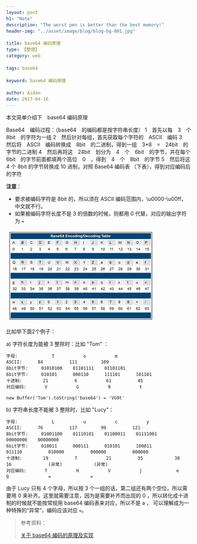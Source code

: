 ```yaml
---
layout: post
h1: "Note"
description: "The worst pen is better than the best memory!"
header-img: "../asset/image/blog/blog-bg-001.jpg"

title: base64 编码原理
type: 【整理】
category: web

tags: base64

keyword: base64 编码原理

author: Aidan
date: 2017-04-16
---
```


本文简单介绍下　base64 编码原理

Base64　编码过程：（base64　的编码都是按字符串长度）
1　首先以每　3　个　8bit　的字符为一组
2　然后针对每组，首先获取每个字符的　ASCII　编码
3　然后将　ASCII　编码转换成　8bit　的二进制，得到一组　3*8　=　24bit　的字节的二进制
4　然后再将这　24bit　划分为　4　个　6bit　的字节，并在每个　6bit　的字节前面都填两个高位　0　，得到　4　个　8bit　的字节
5　然后将这 4 个 8bit 的字节转换成 10 进制，对照 Base64 编码表 （下表），得到对应编码后的字符

**注意**：
- 要求被编码字符是 8bit 的，所以须在 ASCII 编码范围内，\u0000-\u00ff，中文就不行。
- 如果被编码字符长度不是 3 的倍数的时候，则都用 0 代替，对应的输出字符为 `=`

![Base64 Encoding/Decoding Table](../asset/image/blog/2017-04-16-base64-coding-principle/001.png)

比如举下面2个例子：

a) 字符长度为能被 3 整除时：比如 "Tom" ：

```
字母:				T           o           m
ASCII:      84          111         109
8bit字节:   	01010100    01101111    01101101
6bit字节:		010101      000110      111101      101101
十进制:     	21          6           61          45
对应编码:   	V           G           9           t
```

```
new Buffer('Tom').toString('base64') = 'VG9t'
```

b) 字符串长度不能被 3 整除时，比如 "Lucy"：

```
字母:				L           u           c           y
ASCII:      76          117         99          121
8bit字节:   	01001100    01110101    01100011    01111001      00000000    00000000
6bit字节:   	010011      000111      010101      100011      	011110  		010000  		000000  		000000
十进制:     	19          7           21          35            30      		16      		(异常) 			(异常)      
对应编码:   	T           H           V           j             e       		Q       		=       		=
```

由于 Lucy 只有 4 个字母，所以按 3 个一组的话，第二组还有两个空位，所以需要用 0 来补齐。这里就需要注意，因为是需要补齐而出现的 0 ，所以转化成十进制的时候就不能按常规用 base64 编码表来对应，所以不是 a ， 可以理解成为一种特殊的“异常”，编码应该对应	`=`。

>
>参考资料：
>
>[关于 base64 编码的原理及实现](http://www.cnblogs.com/hongru/archive/2012/01/14/2321397.html)
>
